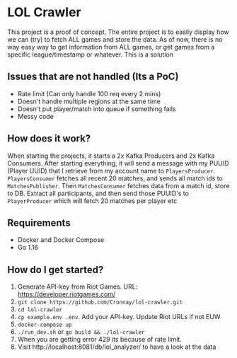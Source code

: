 # LOL Crawler

This project is a proof of concept. The entire project is to easily display how we can (try) to fetch ALL games and store the data. As of now, there is no way easy way to get information from ALL games, or get games from a specific league/timestamp or whatever. This is a solution

## Issues that are not handled (Its a PoC)
* Rate limit (Can only handle 100 req every 2 mins)
* Doesn't handle multiple regions at the same time
* Doesn't put player/match into queue if something fails
* Messy code


## How does it work?
When starting the projects, it starts a 2x Kafka Producers and 2x Kafka Consumers. After starting everything, it will send a message with my PUUID (Player UUID) that I retrieve from my account name to `PlayersProducer`. `PlayersConsumer` fetches all recent 20 matches, and sends all match ids to `MatchesPublisher`. Then `MatchesConsumer` fetches data from a match id, store to DB. Extract all participants, and then send those PUUID's to `PlayerProducer` which will fetch 20 matches per player etc

## Requirements
* Docker and Docker Compose
* Go 1.16

## How do I get started?
1. Generate API-key from Riot Games. URL: https://developer.riotgames.com/
2. `git clone https://github.com/Cronnay/lol-crawler.git`
3. `cd lol-crawler`
4. `cp example.env .env`. Add your API-key. Update Riot URLs if not EUW
5. `docker-compose up`
6. `./run_dev.sh` or `go build && ./lol-crawler`
7. When you are getting error 429 its because of rate limit. 
8. Visit http://localhost:8081/db/lol_analyzer/ to have a look at the data
